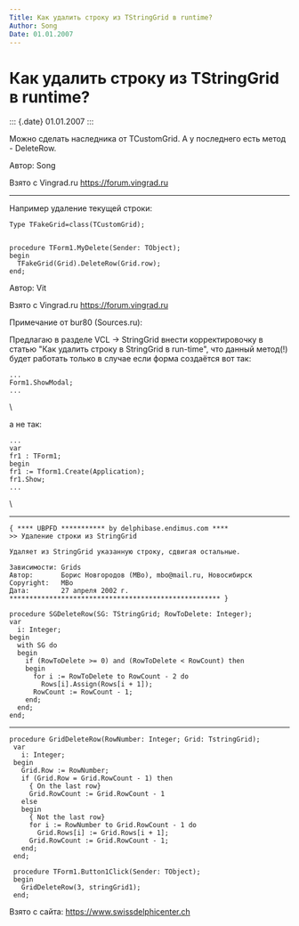 ```yaml
---
Title: Как удалить строку из TStringGrid в runtime?
Author: Song
Date: 01.01.2007
---
```



Как удалить строку из TStringGrid в runtime?
============================================

::: {.date}
01.01.2007
:::

Можно сделать наследника от TCustomGrid. А у последнего есть метод -
DeleteRow.

Автор: Song

Взято с Vingrad.ru <https://forum.vingrad.ru>

------------------------------------------------------------------------

Например удаление текущей строки:

    Type TFakeGrid=class(TCustomGrid);

     
    procedure TForm1.MyDelete(Sender: TObject);
    begin
      TFakeGrid(Grid).DeleteRow(Grid.row);
    end;

Автор: Vit

Взято с Vingrad.ru <https://forum.vingrad.ru>

Примечание от bur80 (Sources.ru):

Предлагаю в разделе VCL -\> StringGrid внести корректировочку в статью
\"Как удалить строку в StringGrid в run-time\", что данный метод(!)
будет работать только в случае если форма создаётся вот так:

    ...
    Form1.ShowModal;
    ...

 \

а не так:

    ...
    var
    fr1 : TForm1;
    begin
    fr1 := Tform1.Create(Application);
    fr1.Show;
    ...

 \

------------------------------------------------------------------------

    { **** UBPFD *********** by delphibase.endimus.com ****
    >> Удаление строки из StringGrid
     
    Удаляет из StringGrid указанную строку, сдвигая остальные.
     
    Зависимости: Grids
    Автор:       Борис Новгородов (MBo), mbo@mail.ru, Новосибирск
    Copyright:   MBo
    Дата:        27 апреля 2002 г.
    ***************************************************** }
     
    procedure SGDeleteRow(SG: TStringGrid; RowToDelete: Integer);
    var
      i: Integer;
    begin
      with SG do
      begin
        if (RowToDelete >= 0) and (RowToDelete < RowCount) then
        begin
          for i := RowToDelete to RowCount - 2 do
            Rows[i].Assign(Rows[i + 1]);
          RowCount := RowCount - 1;
        end;
      end;
    end;
     

 

------------------------------------------------------------------------

    procedure GridDeleteRow(RowNumber: Integer; Grid: TstringGrid);
     var
       i: Integer;
     begin
       Grid.Row := RowNumber;
       if (Grid.Row = Grid.RowCount - 1) then
         { On the last row}
         Grid.RowCount := Grid.RowCount - 1
       else
       begin
         { Not the last row}
         for i := RowNumber to Grid.RowCount - 1 do
           Grid.Rows[i] := Grid.Rows[i + 1];
         Grid.RowCount := Grid.RowCount - 1;
       end;
     end;
     
     procedure TForm1.Button1Click(Sender: TObject);
     begin
       GridDeleteRow(3, stringGrid1);
     end;

Взято с сайта: <https://www.swissdelphicenter.ch>
